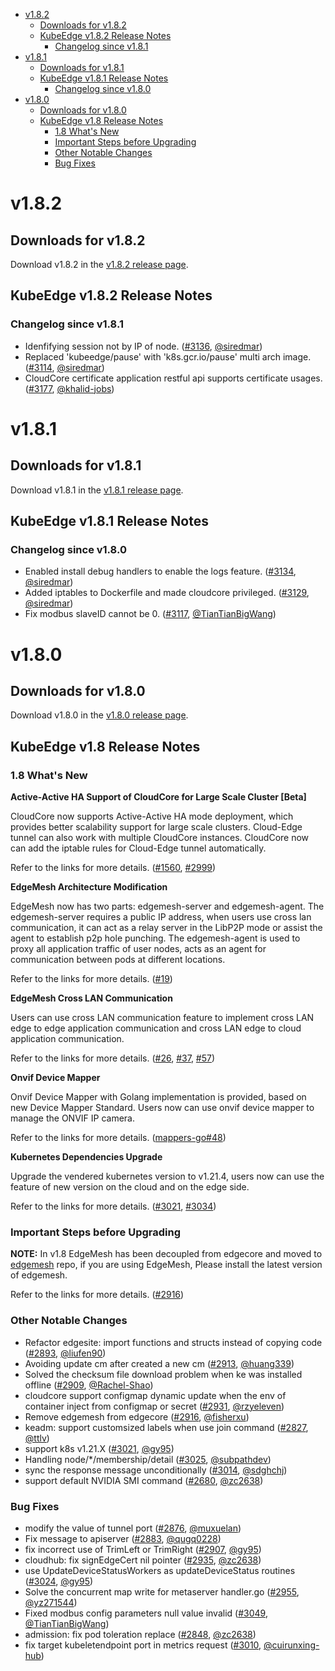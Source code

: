   * [v1.8.2](#v182)
    * [Downloads for v1.8.2](#downloads-for-v182)
    * [KubeEdge v1.8.2 Release Notes](#kubeedge-v182-release-notes)
        * [Changelog since v1.8.1](#changelog-since-v181)
  * [v1.8.1](#v181)
     * [Downloads for v1.8.1](#downloads-for-v181)
     * [KubeEdge v1.8.1 Release Notes](#kubeedge-v181-release-notes)
        * [Changelog since v1.8.0](#changelog-since-v180)
  * [v1.8.0](#v180)
     * [Downloads for v1.8.0](#downloads-for-v180)
     * [KubeEdge v1.8 Release Notes](#kubeedge-v18-release-notes)
        * [1.8 What's New](#18-whats-new)
        * [Important Steps before Upgrading](#important-steps-before-upgrading)
        * [Other Notable Changes](#other-notable-changes)
        * [Bug Fixes](#bug-fixes)


# v1.8.2

## Downloads for v1.8.2

Download v1.8.2 in the [v1.8.2 release page](https://github.com/kubeedge/kubeedge/releases/tag/v1.8.2).

## KubeEdge v1.8.2 Release Notes

### Changelog since v1.8.1

- Idenfifying session not by IP of node. ([#3136](https://github.com/kubeedge/kubeedge/pull/3136), [@siredmar](https://github.com/siredmar))
- Replaced 'kubeedge/pause' with 'k8s.gcr.io/pause' multi arch image. ([#3114](https://github.com/kubeedge/kubeedge/pull/3114), [@siredmar](https://github.com/siredmar))
- CloudCore certificate application restful api supports certificate usages. ([#3177](https://github.com/kubeedge/kubeedge/pull/317), [@khalid-jobs](https://github.com/khalid-jobs))



# v1.8.1

## Downloads for v1.8.1

Download v1.8.1 in the [v1.8.1 release page](https://github.com/kubeedge/kubeedge/releases/tag/v1.8.1).

## KubeEdge v1.8.1 Release Notes

### Changelog since v1.8.0

- Enabled install debug handlers to enable the logs feature. ([#3134](https://github.com/kubeedge/kubeedge/pull/3134), [@siredmar](https://github.com/siredmar))
- Added iptables to Dockerfile and made cloudcore privileged. ([#3129](https://github.com/kubeedge/kubeedge/pull/3129), [@siredmar](https://github.com/siredmar))
- Fix modbus slaveID cannot be 0. ([#3117](https://github.com/kubeedge/kubeedge/pull/3117), [@TianTianBigWang](https://github.com/TianTianBigWang))




# v1.8.0

## Downloads for v1.8.0

Download v1.8.0 in the [v1.8.0 release page](https://github.com/kubeedge/kubeedge/releases/tag/v1.8.0).

## KubeEdge v1.8 Release Notes

### 1.8 What's New

**Active-Active HA Support of CloudCore for Large Scale Cluster [Beta]**

CloudCore now supports Active-Active HA mode deployment, which provides better scalability support for large scale clusters.
Cloud-Edge tunnel can also work with multiple CloudCore instances.
CloudCore now can add the iptable rules for Cloud-Edge tunnel automatically.

Refer to the links for more details.
([#1560](https://github.com/kubeedge/kubeedge/issues/1560), [#2999](https://github.com/kubeedge/kubeedge/pull/2999))


**EdgeMesh Architecture Modification**

EdgeMesh now has two parts: edgemesh-server and edgemesh-agent. The edgemesh-server requires a public IP address, when users use cross lan communication,
it can act as a relay server in the LibP2P mode or assist the agent to establish p2p hole punching.
The edgemesh-agent is used to proxy all application traffic of user nodes, acts as an agent for communication between pods
at different locations.

Refer to the links for more details.
([#19](https://github.com/kubeedge/edgemesh/pull/19))

**EdgeMesh Cross LAN Communication**

Users can use cross LAN communication feature to implement cross LAN edge to edge application communication and
cross LAN edge to cloud application communication.

Refer to the links for more details.
([#26](https://github.com/kubeedge/edgemesh/pull/26), [#37](https://github.com/kubeedge/edgemesh/pull/37), [#57](https://github.com/kubeedge/edgemesh/pull/57))


**Onvif Device Mapper**

Onvif Device Mapper with Golang implementation is provided, based on new Device Mapper Standard.
Users now can use onvif device mapper to manage the ONVIF IP camera.

Refer to the links for more details.
([mappers-go#48](https://github.com/kubeedge/mappers-go/pull/48))

**Kubernetes Dependencies Upgrade**

Upgrade the vendered kubernetes version to v1.21.4, users now can use the feature of new version
on the cloud and on the edge side.

Refer to the links for more details.
([#3021](https://github.com/kubeedge/kubeedge/pull/3021), [#3034](https://github.com/kubeedge/kubeedge/pull/3034))


### Important Steps before Upgrading

**NOTE:**
In v1.8 EdgeMesh has been decoupled from edgecore and moved to [edgemesh](https://github.com/kubeedge/edgemesh) repo, if you are using EdgeMesh,
Please install the latest version of edgemesh.

Refer to the links for more details.
([#2916](https://github.com/kubeedge/kubeedge/pull/2916))

### Other Notable Changes

- Refactor edgesite: import functions and structs instead of copying code ([#2893](https://github.com/kubeedge/kubeedge/pull/2893), [@liufen90](https://github.com/liufen90))
- Avoiding update cm after created a new cm ([#2913](https://github.com/kubeedge/kubeedge/pull/2913), [@huang339](https://github.com/huang339))
- Solved the checksum file download problem when ke was installed offline ([#2909](https://github.com/kubeedge/kubeedge/pull/2909), [@Rachel-Shao](https://github.com/Rachel-Shao))
- cloudcore support configmap dynamic update when the env of container inject from configmap or secret ([#2931](https://github.com/kubeedge/kubeedge/pull/2931), [@rzyeleven](https://github.com/rzyeleven))
- Remove edgemesh from edgecore ([#2916](https://github.com/kubeedge/kubeedge/pull/2916), [@fisherxu](https://github.com/fisherxu))
- keadm: support customsized labels when use join command ([#2827](https://github.com/kubeedge/kubeedge/pull/2827), [@ttlv](https://github.com/ttlv))
- support k8s v1.21.X ([#3021](https://github.com/kubeedge/kubeedge/pull/3021), [@gy95](https://github.com/gy95))
- Handling node/*/membership/detail ([#3025](https://github.com/kubeedge/kubeedge/pull/3025), [@subpathdev](https://github.com/subpathdev))
- sync the response message unconditionally ([#3014](https://github.com/kubeedge/kubeedge/pull/3014), [@sdghchj](https://github.com/sdghchj))
- support default NVIDIA SMI command ([#2680](https://github.com/kubeedge/kubeedge/pull/2680), [@zc2638](https://github.com/zc2638))

### Bug Fixes

- modify the value of tunnel port ([#2876](https://github.com/kubeedge/kubeedge/pull/2876), [@muxuelan](https://github.com/muxuelan))
- Fix message to apiserver ([#2883](https://github.com/kubeedge/kubeedge/pull/2883), [@qugq0228](https://github.com/qugq0228))
- fix incorrect use of TrimLeft or TrimRight ([#2907](https://github.com/kubeedge/kubeedge/pull/2907), [@gy95](https://github.com/gy95))
- cloudhub: fix signEdgeCert nil pointer ([#2935](https://github.com/kubeedge/kubeedge/pull/2935), [@zc2638](https://github.com/zc2638))
- use UpdateDeviceStatusWorkers as updateDeviceStatus routines ([#3024](https://github.com/kubeedge/kubeedge/pull/3024), [@gy95](https://github.com/gy95))
- Solve the concurrent map write for metaserver handler.go ([#2955](https://github.com/kubeedge/kubeedge/pull/2955), [@yz271544](https://github.com/yz271544))
- Fixed modbus config parameters null value invalid ([#3049](https://github.com/kubeedge/kubeedge/pull/3049), [@TianTianBigWang](https://github.com/TianTianBigWang))
- admission: fix pod toleration replace  ([#2848](https://github.com/kubeedge/kubeedge/pull/2848), [@zc2638](https://github.com/zc2638))
- fix target kubeletendpoint port in metrics request ([#3010](https://github.com/kubeedge/kubeedge/pull/3010), [@cuirunxing-hub](https://github.com/cuirunxing-hub))